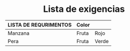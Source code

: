 <p align="left">
  <h1 align="center">Lista de exigencias</h1>
</p>

| LISTA DE REQURIMENTOS| Color ||
|---------|---------|-------|
| Manzana | Fruta   | Rojo  |
| Pera    | Fruta   | Verde |

